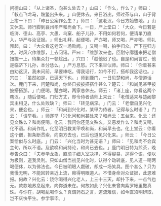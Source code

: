 
> 问德山曰：​「从上诸圣，向甚么处去？​」山曰：​「作么，作么？​」师曰：​「敕点飞龙马，跛鳖出头来。​」山便休去。来日浴出，师过茶与山，山于背上拊一下曰：​「昨日公案作么生？​」师曰：​「这老汉，今日方始瞥地。​」山又休去。师行脚到襄州华严和尚会下。一日，严上堂曰：​「大众，今日若是临济、德山、高亭、大愚、鸟窠、船子儿孙，不用如何若何，便请單刀直入，华严与汝证据。​」师出礼拜，起便喝，严亦喝，师又喝，严亦喝。师礼拜起，曰：​「大众看这老汉一场败阙。​」又喝一喝，拍手归众。严下座归方丈。时风穴作维那，上去问讯。严曰：​「维那汝来也，叵耐守廓适来把老僧扭捏一上，待集众打一顿趁出。​」穴曰：​「趁他迟了也。自是和尚言过，他是临济下儿孙，本分恁么。​」严方息怒。穴下来举似师。师曰：​「你着甚来由劝这汉，我未问前，早要棒吃。得我话行，如今不打，搭却我这话也。​」穴曰：​「虽然如是，已遍天下也。​」师到鹿门，一日见楚和尚，与僧道话次。鹿门下来，问楚和尚，你终日披披搭搭作甚么？楚云：​「和尚见某甲披披搭搭那。​」门便喝，楚亦喝，两家总休去。师云：​「诸上座，你看这两个瞎汉。​」随后便喝。门归方丈，却令侍者请师上来云：​「老僧适来与楚阇黎宾主相见，什么处败缺？​」师曰：​「转见病深。​」门云：​「老僧自见兴化来，便会也。​」师云：​「和尚到兴化时，某甲为侍者，记得与么时语？​」门云：​「请举看。​」师遂举「兴化问和尚甚处来？和尚云：五台来。化云：还见文殊么？和尚便喝。化云：我问你还见文殊么，又恶发作么？和尚又喝，化不语。和尚作礼，化至明日教某甲唤和尚，和尚早去也。化上堂云：你看这个僧，担条断贯索，向南方去也，已后也道见兴化来。​」师云：​「今日公案恰似与么时底。​」门云：​「兴化当时为甚无语？​」师曰：​「见和尚不会宾主句，所以不语。及欲唤和尚持论，和尚已去也。​」鹿门明日特为煎茶，晚参告众曰：​「夫参学龙象，直须子细入室决择，不得容易，遑得个语，便以为极则，道我灵利。只如山僧当初见兴化时，认得个动转底，见人道一喝两喝便休，以为佛法也。今日被明眼人觑破，却成一场笑具。图个甚么？只为我慢无明，不能回转亲近上流，赖得明眼道人。不惜身命对众证据，此恩难报。何故？兴化云：饶你喝得兴化老人，上三十三天，却扑下来，一点气也无。款款地苏息起来，向你道未在。何故如此？兴化未曾向紫罗帐里撒真珠。与你在，胡喝乱喝作么？真谓药石之言，道流难信，如今直须明辨取，岂不庆快平生。参学事毕。​」
